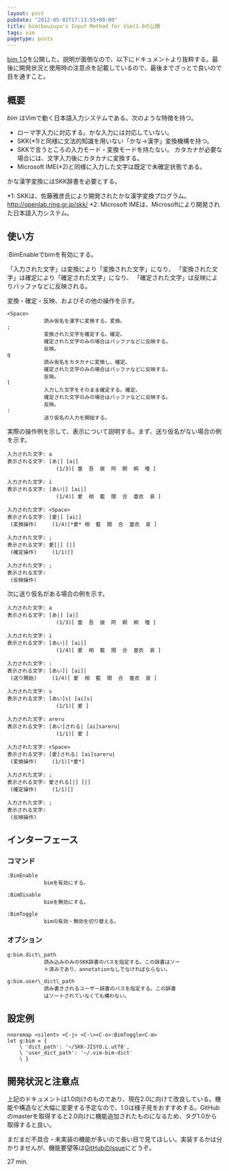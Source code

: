 ```yaml
---
layout: post
pubdate: "2012-05-01T17:13:55+09:00"
title: bim(bouzuya's Input Method for Vim)1.0の公開
tags: vim
pagetype: posts
---
```

[bim 1.0](https://github.com/bouzuya/vim-bim/tree/1.0)を公開した。説明が面倒なので、以下にドキュメントより抜粋する。最後に開発状況と使用時の注意点を記載しているので、最後までざっとで良いので目を通すこと。

## 概要

*bim* はVimで動く日本語入力システムである。次のような特徴を持つ。

- ローマ字入力に対応する。かな入力には対応していない。
- SKK(\*1)と同様に文法的知識を用いない「かな→漢字」変換機構を持つ。
- SKKで言うところの入力モード・変換モードを持たない。
  カタカナが必要な場合には、文字入力後にカタカナに変換する。
- Microsoft IME(\*2)と同様に入力した文字は既定で未確定状態である。

かな漢字変換にはSKK辞書を必要とする。

\*1: SKKは、佐藤雅彦氏により開発されたかな漢字変換プログラム。
http://openlab.ring.gr.jp/skk/
\*2: Microsoft IMEは、Microsoftにより開発された日本語入力システム。

## 使い方

:BimEnableでbimを有効にする。

「入力された文字」は変換により「変換された文字」になり、
「変換された文字」は確定により「確定された文字」になり、
「確定された文字」は反映によりバッファなどに反映される。

変換・確定・反映、およびその他の操作を示す。

    <Space>
    			読み仮名を漢字に変換する。変換。
    ;
    			変換された文字を確定する。確定。
    			確定された文字のみの場合はバッファなどに反映する。
    			反映。
    q
    			読み仮名をカタカナに変換し、確定。
    			確定された文字のみの場合はバッファなどに反映する。
    			反映。
    l
    			入力した文字をそのまま確定する。確定。
    			確定された文字のみの場合はバッファなどに反映する。
    			反映。
    :
    			送り仮名の入力を開始する。

実際の操作例を示して、表示について説明する。まず、送り仮名がない場合の例を示す。

    入力された文字: a
    表示される文字: [あ|] [a|]
                    (1/3)[ 亜  吾  彼  阿  婀  痾  唖 ]
    
    入力された文字: i
    表示される文字: [あい|] [ai|]
                    (1/4)[ 愛  相  藍  間  合  亜衣  哀 ]
    
    入力された文字: <Space>
    表示される文字: [愛|] [ai|]
     (変換操作)     (1/4)[*愛* 相  藍  間  合  亜衣  哀 ]
    
    入力された文字: ;
    表示される文字: 愛[|] [|]
     (確定操作)     (1/1)[]
    
    入力された文字: ;
    表示される文字:
     (反映操作)

次に送り仮名がある場合の例を示す。

    入力された文字: a
    表示される文字: [あ|] [a|]
                    (1/3)[ 亜  吾  彼  阿  婀  痾  唖 ]
    
    入力された文字: i
    表示される文字: [あい|] [ai|]
                    (1/4)[ 愛  相  藍  間  合  亜衣  哀 ]
    
    入力された文字: :
    表示される文字: [あい]| [ai]|
     (送り開始)     (1/4)[ 愛  相  藍  間  合  亜衣  哀 ]
    
    入力された文字: s
    表示される文字: [あい]s| [ai]s|
                    (1/1)[ 愛 ]
    
    入力された文字: areru
    表示される文字: [あい]される| [ai]sareru|
                    (1/1)[ 愛 ]
    
    入力された文字: <Space>
    表示される文字: [愛]される| [ai]sareru|
     (変換操作)     (1/1)[*愛*]
    
    入力された文字: ;
    表示される文字: 愛される[|] [|]
     (確定操作)     (1/1)[]
    
    入力された文字: ;
    表示される文字:
     (反映操作)

## インターフェース

### コマンド

    :BimEnable
    			bimを有効にする。
    
    :BimDisable
    			bimを無効にする。
    
    :BimToggle
    			bimの有効・無効を切り替える。

### オプション

    g:bim.dict\_path
    			読み込みのみのSKK辞書のパスを指定する。この辞書はソー
    			ト済みであり、annotationなしでなければならない。
    
    g:bim.user\_dict\_path
    			読み書きされるユーザー辞書のパスを指定する。この辞書
    			はソートされていなくても構わない。

## 設定例

    nnoremap <silent> <C-j> <C-\><C-o>:BimToggle<C-m>
    let g:bim = {
        \ 'dict_path': '~/SKK-JISYO.L.utf8',
        \ 'user_dict_path': '~/.vim-bim-dict'
        \ }


## 開発状況と注意点

上記のドキュメントは1.0向けのものであり、現在2.0に向けて改良している。機能や構造など大幅に変更する予定なので、1.0は様子見をおすすめする。GitHubのmasterを取得すると2.0向けに機能追加されたものになるため、タグ1.0から取得すると良い。

まだまだ不具合・未実装の機能が多いので長い目で見てほしい。実装するかは分かりませんが、機能要望等は[GitHubのIssue](https://github.com/bouzuya/vim-bim/issues/)にどうぞ。

27 min.
